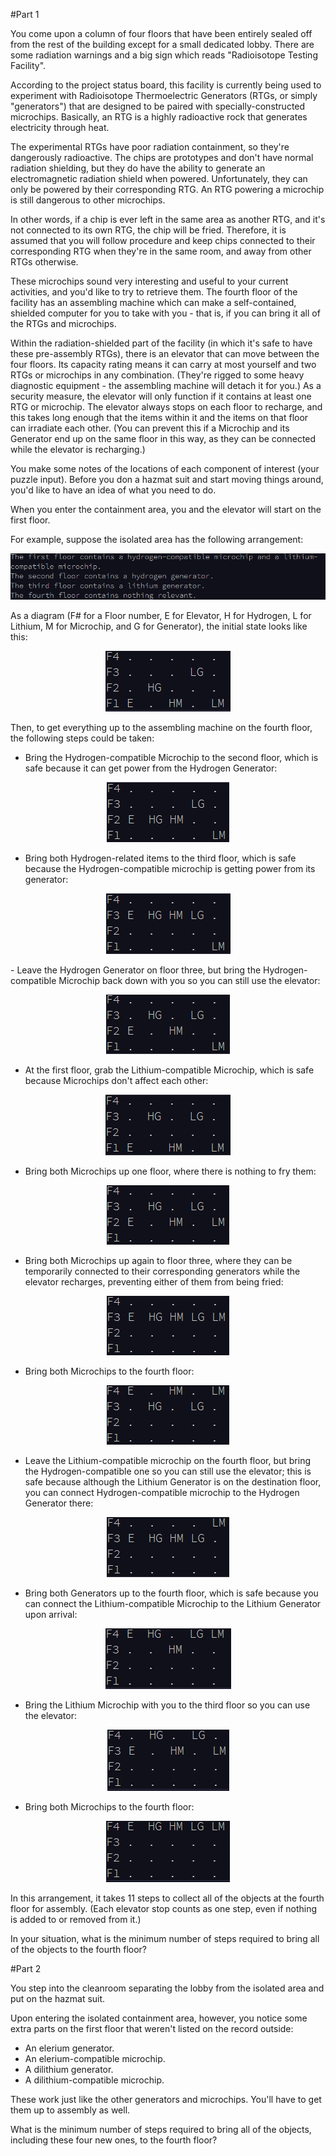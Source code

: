 #Part 1

You come upon a column of four floors that have been entirely sealed off from the rest of the building except for a small dedicated lobby. There are some radiation warnings and a big sign which reads "Radioisotope Testing Facility".

According to the project status board, this facility is currently being used to experiment with Radioisotope Thermoelectric Generators (RTGs, or simply "generators") that are designed to be paired with specially-constructed microchips. Basically, an RTG is a highly radioactive rock that generates electricity through heat.

The experimental RTGs have poor radiation containment, so they're dangerously radioactive. The chips are prototypes and don't have normal radiation shielding, but they do have the ability to generate an electromagnetic radiation shield when powered. Unfortunately, they can only be powered by their corresponding RTG. An RTG powering a microchip is still dangerous to other microchips.

In other words, if a chip is ever left in the same area as another RTG, and it's not connected to its own RTG, the chip will be fried. Therefore, it is assumed that you will follow procedure and keep chips connected to their corresponding RTG when they're in the same room, and away from other RTGs otherwise.

These microchips sound very interesting and useful to your current activities, and you'd like to try to retrieve them. The fourth floor of the facility has an assembling machine which can make a self-contained, shielded computer for you to take with you - that is, if you can bring it all of the RTGs and microchips.

Within the radiation-shielded part of the facility (in which it's safe to have these pre-assembly RTGs), there is an elevator that can move between the four floors. Its capacity rating means it can carry at most yourself and two RTGs or microchips in any combination. (They're rigged to some heavy diagnostic equipment - the assembling machine will detach it for you.) As a security measure, the elevator will only function if it contains at least one RTG or microchip. The elevator always stops on each floor to recharge, and this takes long enough that the items within it and the items on that floor can irradiate each other. (You can prevent this if a Microchip and its Generator end up on the same floor in this way, as they can be connected while the elevator is recharging.)

You make some notes of the locations of each component of interest (your puzzle input). Before you don a hazmat suit and start moving things around, you'd like to have an idea of what you need to do.

When you enter the containment area, you and the elevator will start on the first floor.

For example, suppose the isolated area has the following arrangement:

<p align=center>
 	<img src="img/sample1.png">
</p>

As a diagram (F# for a Floor number, E for Elevator, H for Hydrogen, L for Lithium, M for Microchip, and G for Generator), the initial state looks like this:

<p align=center>
 	<img src="img/sample2.png">
</p>

Then, to get everything up to the assembling machine on the fourth floor, the following steps could be taken:

- Bring the Hydrogen-compatible Microchip to the second floor, which is safe because it can get power from the Hydrogen Generator:

<p align=center>
 	<img src="img/sample3.png">
</p>

- Bring both Hydrogen-related items to the third floor, which is safe because the Hydrogen-compatible microchip is getting power from its generator:

<p align=center>
 	<img src="img/sample4.png">
</p>
- Leave the Hydrogen Generator on floor three, but bring the Hydrogen-compatible Microchip back down with you so you can still use the elevator:

<p align=center>
 	<img src="img/sample5.png">
</p>

- At the first floor, grab the Lithium-compatible Microchip, which is safe because Microchips don't affect each other:

<p align=center>
 	<img src="img/sample6.png">
</p>

- Bring both Microchips up one floor, where there is nothing to fry them:

<p align=center>
 	<img src="img/sample7.png">
</p>

- Bring both Microchips up again to floor three, where they can be temporarily connected to their corresponding generators while the elevator recharges, preventing either of them from being fried:

<p align=center>
 	<img src="img/sample8.png">
</p>

- Bring both Microchips to the fourth floor:

<p align=center>
 	<img src="img/sample9.png">
</p>

- Leave the Lithium-compatible microchip on the fourth floor, but bring the Hydrogen-compatible one so you can still use the elevator; this is safe because although the Lithium Generator is on the destination floor, you can connect Hydrogen-compatible microchip to the Hydrogen Generator there:

<p align=center>
 	<img src="img/sample10.png">
</p>

- Bring both Generators up to the fourth floor, which is safe because you can connect the Lithium-compatible Microchip to the Lithium Generator upon arrival:

<p align=center>
 	<img src="img/sample11.png">
</p>

- Bring the Lithium Microchip with you to the third floor so you can use the elevator:

<p align=center>
 	<img src="img/sample12.png">
</p>

- Bring both Microchips to the fourth floor:

<p align=center>
 	<img src="img/sample13.png">
</p>

In this arrangement, it takes 11 steps to collect all of the objects at the fourth floor for assembly. (Each elevator stop counts as one step, even if nothing is added to or removed from it.)

In your situation, what is the minimum number of steps required to bring all of the objects to the fourth floor?


#Part 2

You step into the cleanroom separating the lobby from the isolated area and put on the hazmat suit.

Upon entering the isolated containment area, however, you notice some extra parts on the first floor that weren't listed on the record outside:

- An elerium generator.
- An elerium-compatible microchip.
- A dilithium generator.
- A dilithium-compatible microchip.

These work just like the other generators and microchips. You'll have to get them up to assembly as well.

What is the minimum number of steps required to bring all of the objects, including these four new ones, to the fourth floor?